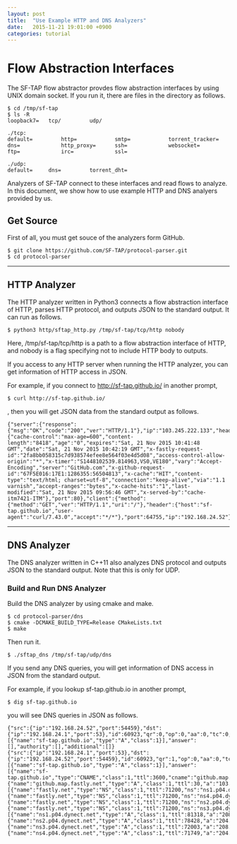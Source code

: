 ```yaml
---
layout: post
title:  "Use Example HTTP and DNS Analyzers"
date:   2015-11-21 19:01:00 +0900
categories: tutorial
---
```


# Flow Abstraction Interfaces

The SF-TAP flow abstractor provdes flow abstraction interfaces by using UNIX domain socket.
If you run it, there are files in the directory as follows.

    $ cd /tmp/sf-tap
    $ ls -R
    loopback7=   tcp/         udp/

    ./tcp:
    default=         http=            smtp=            torrent_tracker=
    dns=             http_proxy=      ssh=             websocket=
    ftp=             irc=             ssl=

    ./udp:
    default=     dns=         torrent_dht=

Analyzers of SF-TAP connect to these interfaces and read flows to analyze.
In this document, we show how to use example HTTP and DNS analyers provided by us.

## Get Source

First of all, you must get souce of the analyzers form GitHub.

    $ git clone https://github.com/SF-TAP/protocol-parser.git
    $ cd protocol-parser

---

## HTTP Analyzer

The HTTP analyzer written in Python3 connects a flow abstraction interface of HTTP, parses HTTP protocol, and outputs JSON to the standard output.
It can run as follows.

    $ python3 http/sftap_http.py /tmp/sf-tap/tcp/http nobody

Here, /tmp/sf-tap/tcp/http is a path to a flow abstraction interface of HTTP,
and nobody is a flag specifying not to include HTTP body to outputs.

If you access to any HTTP server when running the HTTP analyzer,
you can get information of HTTP access in JSON.

For example, if you connect to http://sf-tap.github.io/ in another prompt,

    $ curl http://sf-tap.github.io/

, then you will get JSON data from the standard output as follows.

    {"server":{"response":{"msg":"OK","code":"200","ver":"HTTP/1.1"},"ip":"103.245.222.133","header":{"cache-control":"max-age=600","content-length":"8418","age":"0","expires":"Sat, 21 Nov 2015 10:41:48 GMT","date":"Sat, 21 Nov 2015 10:42:19 GMT","x-fastly-request-id":"2fa8bb058315c7d938574efee8e564f03e4d5d08","access-control-allow-origin":"*","x-timer":"S1448102539.814963,VS0,VE180","vary":"Accept-Encoding","server":"GitHub.com","x-github-request-id":"67F5E016:17E1:1286355:56504813","x-cache":"HIT","content-type":"text/html; charset=utf-8","connection":"keep-alive","via":"1.1 varnish","accept-ranges":"bytes","x-cache-hits":"1","last-modified":"Sat, 21 Nov 2015 09:56:46 GMT","x-served-by":"cache-itm7421-ITM"},"port":80},"client":{"method":{"method":"GET","ver":"HTTP/1.1","uri":"/"},"header":{"host":"sf-tap.github.io","user-agent":"curl/7.43.0","accept":"*/*"},"port":64755,"ip":"192.168.24.52"}}

---

## DNS Analyzer

The DNS analyzer written in C++11 also analyzes DNS protocol and outputs
JSON to the standard output.
Note that this is only for UDP.

### Build and Run DNS Analyzer

Build the DNS analyzer by using cmake and make.

    $ cd protocol-parser/dns
    $ cmake -DCMAKE_BUILD_TYPE=Release CMakeLists.txt
    $ make

Then run it.

    $ ./sftap_dns /tmp/sf-tap/udp/dns

If you send any DNS queries, you will get information of DNS access in JSON
from the standard output.

For example, if you lookup sf-tap.github.io in another prompt,

    $ dig sf-tap.github.io

you will see DNS queries in JSON as follows.

    {"src":{"ip":"192.168.24.52","port":54459},"dst":{"ip":"192.168.24.1","port":53},"id":60923,"qr":0,"op":0,"aa":0,"tc":0,"rd":1,"ra":0,"z":0,"ad":0,"cd":0,"rc":0,"query_count":1,"answer_count":0,"authority_count":0,"additional_count":0,"query":[{"name":"sf-tap.github.io","type":"A","class":1}],"answer":[],"authority":[],"additional":[]}
    {"src":{"ip":"192.168.24.1","port":53},"dst":{"ip":"192.168.24.52","port":54459},"id":60923,"qr":1,"op":0,"aa":0,"tc":0,"rd":1,"ra":1,"z":0,"ad":0,"cd":0,"rc":0,"query_count":1,"answer_count":2,"authority_count":4,"additional_count":4,"query":[{"name":"sf-tap.github.io","type":"A","class":1}],"answer":[{"name":"sf-tap.github.io","type":"CNAME","class":1,"ttl":3600,"cname":"github.map.fastly.net"},{"name":"github.map.fastly.net","type":"A","class":1,"ttl":30,"a":"103.245.222.133"}],"authority":[{"name":"fastly.net","type":"NS","class":1,"ttl":71200,"ns":"ns1.p04.dynect.net"},{"name":"fastly.net","type":"NS","class":1,"ttl":71200,"ns":"ns4.p04.dynect.net"},{"name":"fastly.net","type":"NS","class":1,"ttl":71200,"ns":"ns2.p04.dynect.net"},{"name":"fastly.net","type":"NS","class":1,"ttl":71200,"ns":"ns3.p04.dynect.net"}],"additional":[{"name":"ns1.p04.dynect.net","type":"A","class":1,"ttl":81318,"a":"208.78.70.4"},{"name":"ns2.p04.dynect.net","type":"A","class":1,"ttl":78428,"a":"204.13.250.4"},{"name":"ns3.p04.dynect.net","type":"A","class":1,"ttl":72003,"a":"208.78.71.4"},{"name":"ns4.p04.dynect.net","type":"A","class":1,"ttl":71749,"a":"204.13.251.4"}]}
